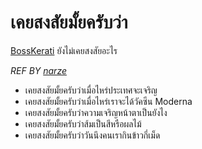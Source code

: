 # เคยสงสัยมั้ยครับว่า
[BossKerati](https://www.youtube.com/c/BossKerati/videos) ยังไม่เคยสงสัยอะไร

*REF BY [narze](https://github.com/narze/DaiMai)*

- เคยสงสัยมั้ยครับว่าเมื่อไหร่ประเทศจะเจริญ
- เคยสงสัยมั้ยครับว่าเมื่อไหร่เราจะได้วัคซีน Moderna
- เคยสงสัยมั้ยครับว่าความเจริญหน้าตาเป็นยังไง
- เคยสงสัยมั้ยครับว่าส้มเป็นสีหรือผลไม้
- เคยสงสัยมั้ยครับว่าวันนึงคนเรากินข้าวกี่เม็ด
